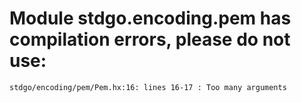 # Module stdgo.encoding.pem has compilation errors, please do not use:
```
stdgo/encoding/pem/Pem.hx:16: lines 16-17 : Too many arguments

```

